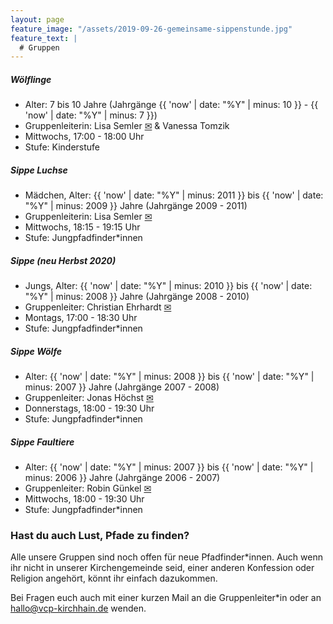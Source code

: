 ```yaml
---
layout: page
feature_image: "/assets/2019-09-26-gemeinsame-sippenstunde.jpg"
feature_text: |
  # Gruppen
---
```


##### Wölflinge 

- Alter: 7 bis 10 Jahre (Jahrgänge {{ 'now' | date: "%Y" | minus: 10 }} - {{ 'now' | date: "%Y" | minus: 7 }})
- Gruppenleiterin: Lisa Semler [&#9993;](mailto:lisa@vcp-kirchhain.de) & Vanessa Tomzik
- Mittwochs, 17:00 - 18:00 Uhr
- Stufe: Kinderstufe

<!--![](woelflinge.jpg)-->


##### Sippe Luchse

- Mädchen, Alter: {{ 'now' | date: "%Y" | minus: 2011 }} bis {{ 'now' | date: "%Y" | minus: 2009 }} Jahre (Jahrgänge 2009 - 2011)
- Gruppenleiterin: Lisa Semler [&#9993;](mailto:lisa@vcp-kirchhain.de)
- Mittwochs, 18:15 - 19:15 Uhr
- Stufe: Jungpfadfinder*innen

<!--![](sippe_luchse.jpg)-->


##### Sippe (neu Herbst 2020)

- Jungs, Alter: {{ 'now' | date: "%Y" | minus: 2010 }} bis {{ 'now' | date: "%Y" | minus: 2008 }} Jahre (Jahrgänge 2008 - 2010)
- Gruppenleiter: Christian Ehrhardt [&#9993;](mailto:christian@vcp-kirchhain.de)
- Montags, 17:00 - 18:30 Uhr
- Stufe: Jungpfadfinder*innen

<!--![](sippe_christian.jpg)-->

##### Sippe Wölfe

- Alter: {{ 'now' | date: "%Y" | minus: 2008 }} bis {{ 'now' | date: "%Y" | minus: 2007 }} Jahre (Jahrgänge 2007 - 2008)
- Gruppenleiter: Jonas Höchst [&#9993;](mailto:jonas@vcp-kirchhain.de)
- Donnerstags, 18:00 - 19:30 Uhr
- Stufe: Jungpfadfinder*innen

<!--![](sippe_woelfe.jpg)-->


##### Sippe Faultiere

- Alter: {{ 'now' | date: "%Y" | minus: 2007 }} bis {{ 'now' | date: "%Y" | minus: 2006 }} Jahre (Jahrgänge 2006 - 2007)
- Gruppenleiter: Robin Günkel [&#9993;](mailto:robin@vcp-kirchhain.de)
- Mittwochs, 18:00 - 19:30 Uhr
- Stufe: Jungpfadfinder*innen


### Hast du auch Lust, Pfade zu finden?

Alle unsere Gruppen sind noch offen für neue Pfadfinder\*innen. Auch wenn ihr nicht in unserer Kirchengemeinde seid, einer anderen Konfession oder Religion angehört, könnt ihr einfach dazukommen.

Bei Fragen euch auch mit einer kurzen Mail an die Gruppenleiter\*in oder an [hallo@vcp-kirchhain.de](mailto:hallo@vcp-kirchhain.de) wenden.
